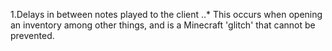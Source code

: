 1.Delays in between notes played to the client
..* This occurs when opening an inventory among other things, and is a Minecraft 'glitch' that cannot be prevented.